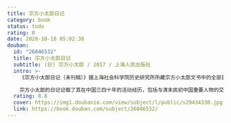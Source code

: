 ```yaml
---
title: 宗方小太郎日记
category: book
status: todo
rating: 0
date: 2020-10-18 05:02:38
douban:
  id: "26846532"
  title: 宗方小太郎日记
  subtitle: (日) 宗方小太郎 / 2017 / 上海人民出版社
  intro: >-
    《宗方小太郎日记（未刊稿）》据上海社会科学院历史研究所所藏宗方小太郎文书中的全部日记手稿翻译而成，原稿为日文。上海社会科学院历史研究所所藏宗方小太郎文书，系日本近代大间谍“中国通”宗方小太郎遗留在中国的手稿及其他相关文书，内容包括日记、海军报告、诗稿、杂著、书信、藏书、传记资料、照片等，总页数超过一万页。这批文书于1957年被上海社会科学院历史研究所获得，其中宗方小太郎的日记部头最大、最具价值。

    宗方小太郎的日记记载了其在中国三四十年的活动经历，包括与清末民初中国重要人物的交往及其评述，当时中国社会吏治腐败、民不聊生的细节描述，始于1887年1月3日，止于1923年1月15日。其间正值中国处于历史大动荡的岁月，先后发生了中日甲午战争、戊戌维新运动、义和团运动、辛亥革命以及袁世凯称帝等事件，日记内容涉及这些事件与日本利益息息相关的经济、政治、军事等情报，尤其是政治和军事情报，内容纷繁细密，其间还夹带着宗方小太郎自己的“出谋划策”，如在中日《马关条约》谈判期间，他竭力建议日本政府要求中国政府巨额赔款、割让台湾给日本，并拟出具体压制中国政府的措施，为此他本人还破格受到日本天皇的接见。日记中的这些史料的披露，不仅是日本军国主义侵略中国的罪恶新证据，也为史学界的学术研究提供了不可多得的新材料。
  rating: 8.8
  cover: https://img1.doubanio.com/view/subject/l/public/s29434330.jpg
  link: https://book.douban.com/subject/26846532/
---
```


